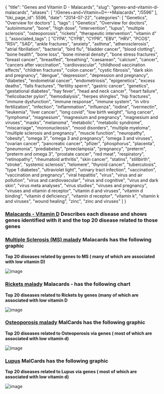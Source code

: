 {
    "title": "Genes and Vitamin D - Malacards",
    "slug": "genes-and-vitamin-d-malacards",
    "aliases": [
        "/Genes+and+Vitamin+D+-+Malacards",
        "/5596"
    ],
    "tiki_page_id": 5596,
    "date": "2014-07-22",
    "categories": [
        "Genetics",
        "Overview for doctors"
    ],
    "tags": [
        "Genetics",
        "Overview for doctors",
        "autoimmune",
        "bone",
        "high dose",
        "intervention",
        "lupus",
        "multiple sclerosis",
        "osteoporosis",
        "rickets",
        "therapeutic intervention",
        "vitamin d"
    ],
    "associated_tags": [
        "CYPA",
        "CYPB",
        "CYPR",
        "EBV",
        "HRV",
        "PCOS",
        "RSV",
        "SAD",
        "ankle fractures",
        "anxiety",
        "asthma",
        "atherosclerosis",
        "atrial fibrillation",
        "bacteria",
        "bird flu",
        "bladder cancer",
        "blood clotting",
        "bone health",
        "bone loss",
        "bone mineral density",
        "bone stress fractures",
        "breast cancer",
        "breastfed",
        "breathing",
        "caesarean",
        "calcium",
        "cancer",
        "cancers after vaccination",
        "cardiovascular",
        "childhood vaccination effects",
        "children fractures",
        "colon cancer",
        "cystic fibrosis",
        "dark skin and pregnancy",
        "dengue",
        "depression",
        "depression and pregnancy",
        "diabetes",
        "endometrial cancer",
        "endometriosis",
        "epigenetics",
        "excess deaths",
        "falls fractures",
        "fertility sperm",
        "gastric cancer",
        "genetics",
        "gestational diabetes",
        "hay fever",
        "head and neck cancer",
        "heart failure",
        "helicobacter pylori",
        "hemodialysis",
        "herpes shingles",
        "hip fractures",
        "immune dysfunction",
        "immune response",
        "immune system",
        "in vitro fertilization",
        "infection",
        "inflammation",
        "influenza",
        "iodine",
        "ivermectin",
        "leukemia",
        "liver cancer",
        "long covid",
        "low birth weight",
        "lung cancer",
        "lymphoma",
        "magnesium",
        "magnesium and pregnancy",
        "magnesium and viruses",
        "masks",
        "melanoma",
        "metabolic",
        "metabolic syndrome",
        "miscarriage",
        "mononucleosis",
        "mood disorders",
        "multiple myeloma",
        "multiple sclerosis and pregnancy",
        "muscle function",
        "neuropathy",
        "obesity",
        "omega 3",
        "omega 3 and pregnancy",
        "omega 3 and viruses",
        "ovarian cancer",
        "pancreatic cancer",
        "pfizer",
        "phosphorus",
        "placenta",
        "pneumonia",
        "prediabetes",
        "preeclampsia",
        "pregnancy",
        "preterm",
        "preterm and omega 3",
        "prostate cancer",
        "red meat",
        "respiratory",
        "retinopathy",
        "rheumatoid arthritis",
        "skin cancer",
        "statins",
        "stillbirth",
        "stroke",
        "systemic sclerosis",
        "telomere",
        "thyroid cancer",
        "tuberculosis",
        "type 1 diabetes",
        "ultraviolet light",
        "urinary tract infection",
        "vaccination",
        "vaccination and pregnancy",
        "viral hepatitis",
        "virus",
        "virus and air pollution",
        "virus and cardiovascular",
        "virus and cognitive",
        "virus and dark skin",
        "virus meta analyses",
        "virus studies",
        "viruses and pregnancy",
        "viruses and vitamin d receptor",
        "vitamin d and viruses",
        "vitamin d binding",
        "vitamin d deficiency",
        "vitamin d receptor",
        "vitamin k",
        "vitamin k and viruses",
        "wound healing",
        "zinc",
        "zinc and viruses"
    ]
}


### [Malacards - Vitamin D](http://www.malacards.org/search/results/%22vitamin%20d%22) Describes each disease and shows genes identified with it and the top 20 disease related to those genes

### [Multiple Sclerosis (MS) malady](http://www.malacards.org/card/multiple_sclerosis?search=%22vitamin+d%22) Malacards has the following graphic

 **Top 20 diseases related by genes to MS ( many of which are associated with low vitamin D)** 

<img src="https://d378j1rmrlek7x.cloudfront.net/attachments/jpeg/ms-top-20-gene-related-diseases.jpg" alt="image">

### [Rickets malady](http://www.malacards.org/card/rickets?search=%22vitamin+d%22) Malacards - has the following chart

 **Top 20 diseases related to Rickets by genes (many of which are associated with low vitamin D** 

<img src="https://d378j1rmrlek7x.cloudfront.net/attachments/jpeg/rickets-top-20.jpg" alt="image">

### [Osteoporosis malady](http://www.malacards.org/card/osteoporosis?search=%22vitamin+d%22) MalCards has the following graphic

 **Top 20 diseases related to Osteoporosis via genes ( most of which are associated with low vitamin d)** 

<img src="https://d378j1rmrlek7x.cloudfront.net/attachments/jpeg/osteoporosis-top-20-diseases.jpg" alt="image">

### [Lupus](http://www.malacards.org/card/lupus_erythematosus?search=%22vitamin+d%22) MalCards has the following graphic

 **Top 20 diseases related to Lupus via genes ( most of which are associated with low vitamin d)** 

<img src="https://d378j1rmrlek7x.cloudfront.net/attachments/jpeg/lupus-top-20.jpg" alt="image">